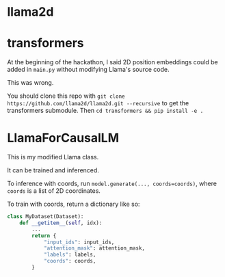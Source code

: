 # llama2d


# transformers

At the beginning of the hackathon, I said 2D position embeddings could be added in `main.py` without modifying Llama's source code.

This was wrong.

You should clone this repo with `git clone https://github.com/llama2d/llama2d.git --recursive` to get the transformers submodule.
Then `cd transformers && pip install -e .`


# LlamaForCausalLM

This is my modified Llama class.

It can be trained and inferenced.

To inference with coords, run `model.generate(..., coords=coords)`, where `coords` is a list of 2D coordinates.

To train with coords, return a dictionary like so:

```python
class MyDataset(Dataset):
    def __getitem__(self, idx):
        ...
        return {
            "input_ids": input_ids,
            "attention_mask": attention_mask,
            "labels": labels,
            "coords": coords,
        }
```
